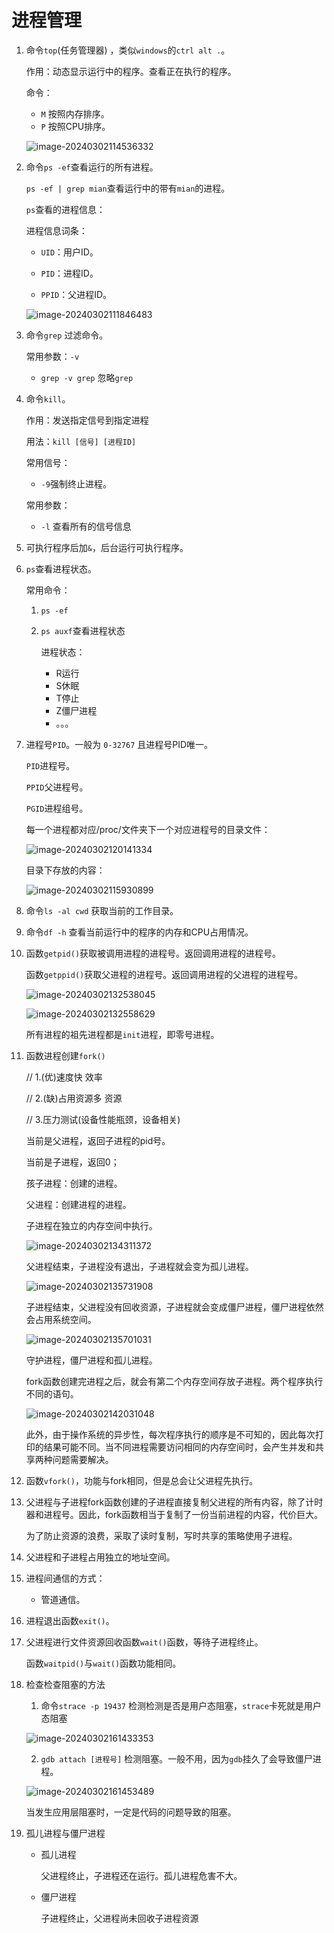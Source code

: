 # 进程管理

1. 命令`top`(任务管理器) ，类似`windows`的`ctrl alt .`。

   作用：动态显示运行中的程序。查看正在执行的程序。

   命令：

   - `M` 按照内存排序。
   - `P` 按照CPU排序。

   ![image-20240302114536332](./assets/image-20240302114536332-1709478765815-3.png)

2. 命令`ps -ef`查看运行的所有进程。

   `ps -ef | grep mian`查看运行中的带有`mian`的进程。

   `ps`查看的进程信息：

   进程信息词条：

   - `UID`：用户ID。

   - `PID`：进程ID。

   - `PPID`：父进程ID。

   ![image-20240302111846483](./assets/image-20240302111846483.png)

3. 命令`grep` 过滤命令。

   常用参数：`-v`

   - `grep -v grep` 忽略`grep`

4. 命令`kill`。

   作用：发送指定信号到指定进程

   用法：`kill [信号] [进程ID]`

   常用信号：

   - `-9`强制终止进程。

   常用参数：

   - `-l` 查看所有的信号信息

5. 可执行程序后加`&`，后台运行可执行程序。

6. `ps`查看进程状态。

   常用命令：

   1. `ps -ef`

   2. `ps auxf`查看进程状态

      进程状态：

      - R运行
      - S休眠
      - T停止
      - Z僵尸进程
      - 。。。

7. 进程号`PID`。一般为 `0-32767` 且进程号PID唯一。

   `PID`进程号。

   `PPID`父进程号。

   `PGID`进程组号。

   每一个进程都对应/proc/文件夹下一个对应进程号的目录文件：

   ![image-20240302120141334](./../../../待整理课堂笔记/0302待整理/assets/image-20240302120141334.png)

   目录下存放的内容：

   ![image-20240302115930899](./../../../待整理课堂笔记/0302待整理/assets/image-20240302115930899.png)

8. 命令`ls -al cwd` 获取当前的工作目录。

9. 命令`df -h` 查看当前运行中的程序的内存和CPU占用情况。

10. 函数`getpid()`获取被调用进程的进程号。返回调用进程的进程号。

    函数`getppid()`获取父进程的进程号。返回调用进程的父进程的进程号。

    ![image-20240302132538045](./assets/image-20240302132538045.png)

    ![image-20240302132558629](./assets/image-20240302132558629.png)

    所有进程的祖先进程都是`init`进程，即零号进程。

11. 函数进程创建`fork()`

    // 1.(优)速度快    效率

    // 2.(缺)占用资源多  资源

    // 3.压力测试(设备性能瓶颈，设备相关)

    当前是父进程，返回子进程的pid号。

    当前是子进程，返回0；

    孩子进程：创建的进程。

    父进程：创建进程的进程。

    子进程在独立的内存空间中执行。

    ![image-20240302134311372](./assets/image-20240302134311372.png)

    父进程结束，子进程没有退出，子进程就会变为孤儿进程。

    ![image-20240302135731908](./assets/image-20240302135731908.png)

    子进程结束，父进程没有回收资源，子进程就会变成僵尸进程，僵尸进程依然会占用系统空间。

    ![image-20240302135701031](./assets/image-20240302135701031.png)

    守护进程，僵尸进程和孤儿进程。

    fork函数创建完进程之后，就会有第二个内存空间存放子进程。两个程序执行不同的语句。

    ![image-20240302142031048](./assets/image-20240302142031048.png)

    此外，由于操作系统的异步性，每次程序执行的顺序是不可知的，因此每次打印的结果可能不同。当不同进程需要访问相同的内存空间时，会产生并发和共享两种问题需要解决。

12. 函数`vfork()`，功能与fork相同，但是总会让父进程先执行。

13. 父进程与子进程fork函数创建的子进程直接复制父进程的所有内容，除了计时器和进程号。因此，fork函数相当于复制了一份当前进程的内容，代价巨大。

    为了防止资源的浪费，采取了读时复制，写时共享的策略使用子进程。

14. 父进程和子进程占用独立的地址空间。

15. 进程间通信的方式：

    - 管道通信。

16. 进程退出函数`exit()`。

17. 父进程进行文件资源回收函数`wait()`函数，等待子进程终止。

    函数`waitpid()`与`wait()`函数功能相同。

18. 检查检查阻塞的方法

    1. 命令`strace -p 19437` 检测检测是否是用户态阻塞，`strace`卡死就是用户态阻塞

    ![image-20240302161433353](./assets/image-20240302161433353.png)

    2. `gdb attach [进程号]` 检测阻塞。一般不用，因为`gdb`挂久了会导致僵尸进程。

    ![image-20240302161453489](./assets/image-20240302161453489.png)

    当发生应用层阻塞时，一定是代码的问题导致的阻塞。

19. 孤儿进程与僵尸进程

    - 孤儿进程

      父进程终止，子进程还在运行。孤儿进程危害不大。

    - 僵尸进程

      子进程终止，父进程尚未回收子进程资源





















































